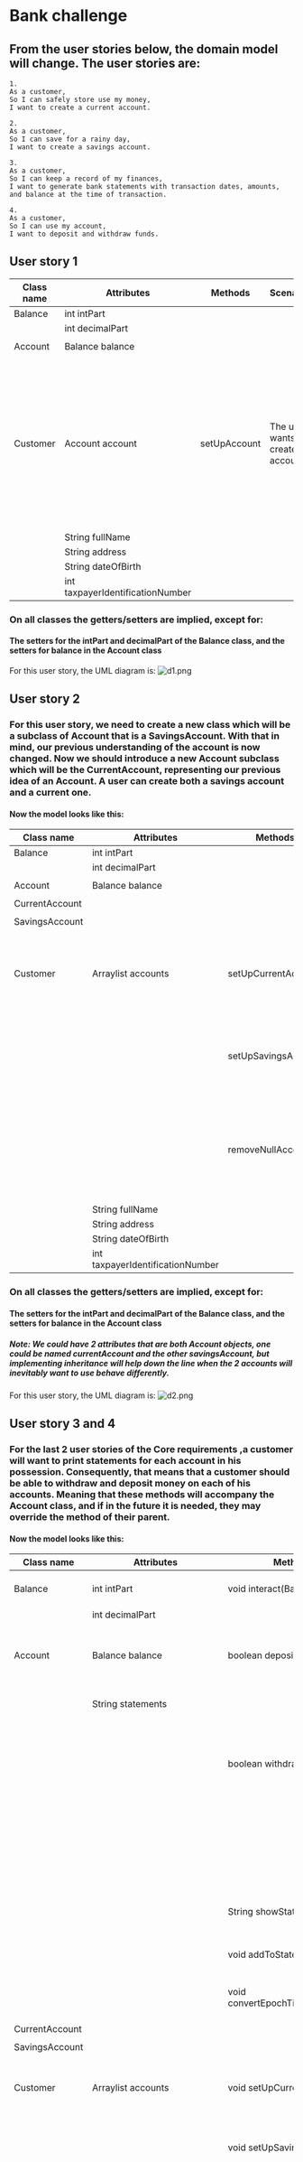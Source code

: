 # Bank challenge

## From the user stories below, the domain model will change. The user stories are:


```
1.
As a customer,
So I can safely store use my money,
I want to create a current account.

2.
As a customer,
So I can save for a rainy day,
I want to create a savings account.

3.
As a customer,
So I can keep a record of my finances,
I want to generate bank statements with transaction dates, amounts, and balance at the time of transaction.

4.
As a customer,
So I can use my account,
I want to deposit and withdraw funds.
```
## User story 1

| Class name | Attributes                       | Methods      | Scenarios                           | Outcome                                                                                                          |      
|------------|----------------------------------|--------------|-------------------------------------|------------------------------------------------------------------------------------------------------------------|
| Balance    | int intPart                      |              |                                     |                                                                                                                  |
|            | int decimalPart                  |              |                                     |                                                                                                                  |
|            |                                  |              |                                     |                                                                                                                  |
| Account    | Balance balance                  |              |                                     |                                                                                                                  |
|            |                                  |              |                                     |                                                                                                                  |
| Customer   | Account account                  | setUpAccount | The user wants to create an account | The account attribute is initialized with the users initial deposit. The initial deposit should be more than $5. |
|            | String fullName                  |              |                                     |                                                                                                                  |
|            | String address                   |              |                                     |                                                                                                                  |
|            | String dateOfBirth               |              |                                     |                                                                                                                  |
|            | int taxpayerIdentificationNumber |              |                                     |                                                                                                                  |

### On all classes the getters/setters are implied, except for:
#### The setters for the intPart and decimalPart of the Balance class, and the setters for balance in the Account class
For this user story, the UML diagram is:
![d1.png](d1.png)

## User story 2
### For this user story, we need to create a new class which will be a subclass of Account that is a SavingsAccount. With that in mind, our previous understanding of the account is now changed. Now we should introduce a new Account subclass which will be the CurrentAccount, representing our previous idea of an Account. A user can create both a savings account and a current one. 
#### Now the model looks like this:

| Class name     | Attributes                       | Methods             | Scenarios                                                              | Outcome                                             |      
|----------------|----------------------------------|---------------------|------------------------------------------------------------------------|-----------------------------------------------------|
| Balance        | int intPart                      |                     |                                                                        |                                                     |
|                | int decimalPart                  |                     |                                                                        |                                                     |
|                |                                  |                     |                                                                        |                                                     |
| Account        | Balance balance                  |                     |                                                                        |                                                     |
|                |                                  |                     |                                                                        |                                                     |
| CurrentAccount |                                  |                     |                                                                        |                                                     |
|                |                                  |                     |                                                                        |                                                     |
| SavingsAccount |                                  |                     |                                                                        |                                                     |
|                |                                  |                     |                                                                        |                                                     |
| Customer       | Arraylist<Account> accounts      | setUpCurrentAccount | The user wants to create a current account                             | A new current account is created for the user.      |
|                |                                  | setUpSavingsAccount | The user wants to create a savings account                             | A new savings account is created for the user.      |
|                |                                  | removeNullAccounts  | The user creates an account where the balance is null because of input | The accounts with null in their balance are removed |   
|                | String fullName                  |                     |                                                                        |                                                     |
|                | String address                   |                     |                                                                        |                                                     |
|                | String dateOfBirth               |                     |                                                                        |                                                     |
|                | int taxpayerIdentificationNumber |                     |                                                                        |                                                     |

### On all classes the getters/setters are implied, except for:
#### The setters for the intPart and decimalPart of the Balance class, and the setters for balance in the Account class
##### Note: We could have 2 attributes that are both Account objects, one could be named currentAccount and the other savingsAccount, but implementing inheritance will help down the line when the 2 accounts will inevitably want to use behave differently. 
For this user story, the UML diagram is:
![d2.png](d2.png)


## User story 3 and 4
### For the last 2 user stories of the Core requirements ,a customer will want to print statements for each account in his possession. Consequently, that means that a customer should be able to withdraw and deposit money on each of his accounts. Meaning that these methods will accompany the Account class, and if in the future it is needed, they may override the method of their parent.
#### Now the model looks like this:

| Class name     | Attributes                       | Methods                          | Scenarios                                                                                               | Outcome                                             |      
|----------------|----------------------------------|----------------------------------|---------------------------------------------------------------------------------------------------------|-----------------------------------------------------|
| Balance        | int intPart                      | void interact(Balance)           | You want to remove or add to a Balance object                                                           |                                                     |
|                | int decimalPart                  |                                  |                                                                                                         |                                                     |
|                |                                  |                                  |                                                                                                         |                                                     |
| Account        | Balance balance                  | boolean deposit(Balance)         | The user wants to deposit a valid amount of money(i.e Balance)                                          | Returns true                                        |
|                | String statements                |                                  | The user wants to deposit an invalid amount of money                                                    | Returns false                                       |
|                |                                  | boolean withdraw(Balance)        | The user wants to withdraw a valid amount of money(valid Balance and has enough money for the withdraw) | Returns true                                        |
|                |                                  |                                  | The user wants to withdraw an invalid amount of money(invalid Balance or does not have enough money     | Returns false                                       |
|                |                                  | String showStatements()          | The user wants to see their statements for a specified account                                          | Returns the String of statements                    |
|                |                                  | void addToStatements()           | Add a transaction info to the statements String.                                                        |                                                     |
|                |                                  | void convertEpochTimeToDateTime  | Make the currentTimeInMillis to a normal Date and Time.                                                 |                                                     |
| CurrentAccount |                                  |                                  |                                                                                                         |                                                     |
|                |                                  |                                  |                                                                                                         |                                                     |
| SavingsAccount |                                  |                                  |                                                                                                         |                                                     |
|                |                                  |                                  |                                                                                                         |                                                     |
| Customer       | Arraylist<Account> accounts      | void setUpCurrentAccount()       | The user wants to create a current account                                                              | A new current account is created for the user.      |
|                |                                  | void setUpSavingsAccount()       | The user wants to create a savings account                                                              | A new savings account is created for the user.      |
|                |                                  | void removeNullAccounts()        | The user creates an account where the balance is null because of input                                  | The accounts with null in their balance are removed |   
|                | String fullName                  |                                  |                                                                                                         |                                                     |
|                | String address                   |                                  |                                                                                                         |                                                     |
|                | String dateOfBirth               |                                  |                                                                                                         |                                                     |
|                | int taxpayerIdentificationNumber |                                  |                                                                                                         |                                                     |

### On all classes the getters/setters are implied, except for:
#### The setters for the intPart and decimalPart of the Balance class, and the setters for balance in the Account class
##### Note: We could have 2 attributes that are both Account objects, one could be named currentAccount and the other savingsAccount, but implementing inheritance will help down the line when the 2 accounts will inevitably want to use behave differently.
For this user story, the UML diagram is:
![d3+4.png](d3%2B4.png)

# Extensions

```
5.
As an engineer,
So I don't need to keep track of state,
I want account balances to be calculated based on transaction history instead of stored in memory.

6.
As a bank manager,
So I can expand,
I want accounts to be associated with specific branches.

7.
As a customer,
So I have an emergency fund,
I want to be able to request an overdraft on my account.

8.
As a bank manager,
So I can safeguard our funds,
I want to approve or reject overdraft requests.

9.
As a customer,
So I can stay up to date,
I want statements to be sent as messages to my phone.
```

## User story 5.
### For this user story, we want the balance of an account to be calculated by the statements and not by any other means. What this means is that now the balance attribute of an account will not be changed directly when withdrawing or depositing, and when asked for it it will be given through the statements.

| Class name     | Attributes                       | Methods                         | Scenarios                                                                                               | Outcome                                                                  |      
|----------------|----------------------------------|---------------------------------|---------------------------------------------------------------------------------------------------------|--------------------------------------------------------------------------|
| Balance        | int intPart                      | void interact(Balance)          | You want to remove or add to a Balance object                                                           |                                                                          |
|                | int decimalPart                  |                                 |                                                                                                         |                                                                          |
|                |                                  |                                 |                                                                                                         |                                                                          |
| Account        | Balance balance                  | boolean deposit(Balance)        | The user wants to deposit a valid amount of money(i.e Balance)                                          | Returns true                                                             |
|                | String statements                |                                 | The user wants to deposit an invalid amount of money                                                    | Returns false                                                            |
|                |                                  | boolean withdraw(Balance)       | The user wants to withdraw a valid amount of money(valid Balance and has enough money for the withdraw) | Returns true                                                             |
|                |                                  |                                 | The user wants to withdraw an invalid amount of money(invalid Balance or does not have enough money     | Returns false                                                            |
|                |                                  | String showStatements()         | The user wants to see their statements for a specified account                                          | Returns the String of statements                                         |
|                |                                  | void addToStatements()          | Add a transaction info to the statements String.                                                        |                                                                          |
|                |                                  | void convertEpochTimeToDateTime | Make the currentTimeInMillis to a normal Date and Time.                                                 |                                                                          |
|                |                                  | Balance getBalance()            | The logic now is different for the getter of Balance.                                                   | Returns the balance of the account calculated by the transaction history |
| CurrentAccount |                                  |                                 |                                                                                                         |                                                                          |
|                |                                  |                                 |                                                                                                         |                                                                          |
| SavingsAccount |                                  |                                 |                                                                                                         |                                                                          |
|                |                                  |                                 |                                                                                                         |                                                                          |
| Customer       | Arraylist<Account> accounts      | void setUpCurrentAccount()      | The user wants to create a current account                                                              | A new current account is created for the user.                           |
|                |                                  | void setUpSavingsAccount()      | The user wants to create a savings account                                                              | A new savings account is created for the user.                           |
|                |                                  | void removeNullAccounts()       | The user creates an account where the balance is null because of input                                  | The accounts with null in their balance are removed                      |   
|                | String fullName                  |                                 |                                                                                                         |                                                                          |
|                | String address                   |                                 |                                                                                                         |                                                                          |
|                | String dateOfBirth               |                                 |                                                                                                         |                                                                          |
|                | int taxpayerIdentificationNumber |                                 |                                                                                                         |                                                                          |
#### The UML diagram will be the same as before, this time the only difference is the getBalance method of Account:
![d5.png](d5.png)

## User story 6.
### For this user story, I believe that the idea of a Branch class is needed.A simple way to associate an account with a specific branch is to have an attribute called "branch", whose value will be the Branch that the Account was created at.


| Class name     | Attributes                          | Methods                                   | Scenarios                                                                                               | Outcome                                                                  |      
|----------------|-------------------------------------|-------------------------------------------|---------------------------------------------------------------------------------------------------------|--------------------------------------------------------------------------|
| Balance        | int intPart                         | void interact(Balance)                    | You want to remove or add to a Balance object                                                           |                                                                          |
|                | int decimalPart                     |                                           |                                                                                                         |                                                                          |
|                |                                     |                                           |                                                                                                         |                                                                          |
| Account        | Balance balance                     | boolean deposit(Balance)                  | The user wants to deposit a valid amount of money(i.e Balance)                                          | Returns true                                                             |
|                | String statements                   |                                           | The user wants to deposit an invalid amount of money                                                    | Returns false                                                            |
|                |                                     | boolean withdraw(Balance)                 | The user wants to withdraw a valid amount of money(valid Balance and has enough money for the withdraw) | Returns true                                                             |
|                |                                     |                                           | The user wants to withdraw an invalid amount of money(invalid Balance or does not have enough money     | Returns false                                                            |
|                |                                     | String showStatements()                   | The user wants to see their statements for a specified account                                          | Returns the String of statements                                         |
|                |                                     | void addToStatements()                    | Add a transaction info to the statements String.                                                        |                                                                          |
|                |                                     | void convertEpochTimeToDateTime           | Make the currentTimeInMillis to a normal Date and Time.                                                 |                                                                          |
|                |                                     | Balance getBalance()                      | The logic now is different for the getter of Balance.                                                   | Returns the balance of the account calculated by the transaction history |
| CurrentAccount |                                     |                                           |                                                                                                         |                                                                          |
|                |                                     |                                           |                                                                                                         |                                                                          |
| SavingsAccount |                                     |                                           |                                                                                                         |                                                                          |
|                |                                     |                                           |                                                                                                         |                                                                          |
| Customer       | Arraylist<Account> accounts         | void setUpCurrentAccount(Branch, Balance) | The user wants to create a current account                                                              | A new current account is created for the user.                           |
|                |                                     | void setUpSavingsAccount(Branch, Balance) | The user wants to create a savings account                                                              | A new savings account is created for the user.                           |
|                |                                     | void removeNullAccounts()                 | The user creates an account where the balance is null because of input                                  | The accounts with null in their balance are removed                      |   
|                | String fullName                     |                                           |                                                                                                         |                                                                          |
|                | String address                      |                                           |                                                                                                         |                                                                          |
|                | String dateOfBirth                  |                                           |                                                                                                         |                                                                          |
|                | int taxpayerIdentificationNumber    |                                           |                                                                                                         |                                                                          |
| Branch         | String address                      |                                           |                                                                                                         |                                                                          |
|                | int identificationCode              |                                           |                                                                                                         |                                                                          |
|                | int numberOfEmployees               |                                           |                                                                                                         |                                                                          |
| BranchList     | Arraylist<Branch> availableBranches |                                           | Contains all available branches of the bank                                                             |                                                                          |
#### In the branch class i decided to add a few attributes that could represent a potential branch of a Bank.
#### Also, when setting up an account, a Branch is needed now, and that Branch is the Branch where the account is created. Also, that same account that is added in the user object is also added in the Branch's arraylist.
#### The UML diagram will be the same as before, this time the only difference is the getBalance method of Account:
![d6.png](d6.png)

## User story 9
### Moving on from the next 2 User stories, I'll first implement this one. Because i cannot set up twilio, i will instead write the statement in a file in the computer called statement.txt.

| Class name     | Attributes                          | Methods                                   | Scenarios                                                                                               | Outcome                                                                  |      
|----------------|-------------------------------------|-------------------------------------------|---------------------------------------------------------------------------------------------------------|--------------------------------------------------------------------------|
| Balance        | int intPart                         | void interact(Balance)                    | You want to remove or add to a Balance object                                                           |                                                                          |
|                | int decimalPart                     |                                           |                                                                                                         |                                                                          |
|                |                                     |                                           |                                                                                                         |                                                                          |
| Account        | Balance balance                     | boolean deposit(Balance)                  | The user wants to deposit a valid amount of money(i.e Balance)                                          | Returns true                                                             |
|                | String statements                   |                                           | The user wants to deposit an invalid amount of money                                                    | Returns false                                                            |
|                |                                     | boolean withdraw(Balance)                 | The user wants to withdraw a valid amount of money(valid Balance and has enough money for the withdraw) | Returns true                                                             |
|                |                                     |                                           | The user wants to withdraw an invalid amount of money(invalid Balance or does not have enough money     | Returns false                                                            |
|                |                                     | String showStatements()                   | The user wants to see their statements for a specified account                                          | Returns the String of statements                                         |
|                |                                     | void addToStatements()                    | Add a transaction info to the statements String.                                                        |                                                                          |
|                |                                     | void convertEpochTimeToDateTime           | Make the currentTimeInMillis to a normal Date and Time.                                                 |                                                                          |
|                |                                     | Balance getBalance()                      | The logic now is different for the getter of Balance.                                                   | Returns the balance of the account calculated by the transaction history |
|                |                                     | void writeStatements(String)              | Write the statements in a file (instead of a text)                                                      |                                                                          |
| CurrentAccount |                                     |                                           |                                                                                                         |                                                                          |
|                |                                     |                                           |                                                                                                         |                                                                          |
| SavingsAccount |                                     |                                           |                                                                                                         |                                                                          |
|                |                                     |                                           |                                                                                                         |                                                                          |
| Customer       | Arraylist<Account> accounts         | void setUpCurrentAccount(Branch, Balance) | The user wants to create a current account                                                              | A new current account is created for the user.                           |
|                |                                     | void setUpSavingsAccount(Branch, Balance) | The user wants to create a savings account                                                              | A new savings account is created for the user.                           |
|                |                                     | void removeNullAccounts()                 | The user creates an account where the balance is null because of input                                  | The accounts with null in their balance are removed                      |   
|                | String fullName                     |                                           |                                                                                                         |                                                                          |
|                | String address                      |                                           |                                                                                                         |                                                                          |
|                | String dateOfBirth                  |                                           |                                                                                                         |                                                                          |
|                | int taxpayerIdentificationNumber    |                                           |                                                                                                         |                                                                          |
| Branch         | String address                      |                                           |                                                                                                         |                                                                          |
|                | int identificationCode              |                                           |                                                                                                         |                                                                          |
|                | int numberOfEmployees               |                                           |                                                                                                         |                                                                          |
| BranchList     | Arraylist<Branch> availableBranches |                                           | Contains all available branches of the bank                                                             |                                                                          |
